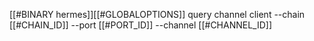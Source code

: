[[#BINARY hermes]][[#GLOBALOPTIONS]] query channel client --chain [[#CHAIN_ID]] --port [[#PORT_ID]] --channel [[#CHANNEL_ID]]
